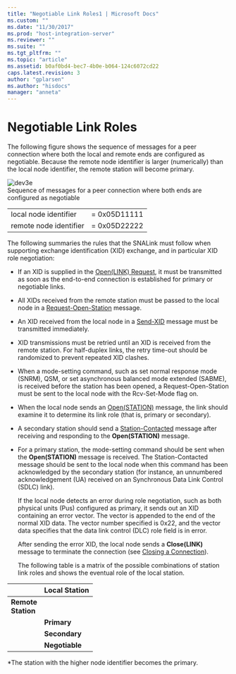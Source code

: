 ```yaml
---
title: "Negotiable Link Roles1 | Microsoft Docs"
ms.custom: ""
ms.date: "11/30/2017"
ms.prod: "host-integration-server"
ms.reviewer: ""
ms.suite: ""
ms.tgt_pltfrm: ""
ms.topic: "article"
ms.assetid: b0af0bd4-bec7-4b0e-b064-124c6072cd22
caps.latest.revision: 3
author: "gplarsen"
ms.author: "hisdocs"
manager: "anneta"
---
```

# Negotiable Link Roles
The following figure shows the sequence of messages for a peer connection where both the local and remote ends are configured as negotiable. Because the remote node identifier is larger (numerically) than the local node identifier, the remote station will become primary.  
  
 ![](../core/media/dev3e.gif "dev3e")  
Sequence of messages for a peer connection where both ends are configured as negotiable  
  
|||  
|-|-|  
|local node identifier|= 0x05D11111|  
|remote node identifier|= 0x05D22222|  
  
 The following summaries the rules that the SNALink must follow when supporting exchange identification (XID) exchange, and in particular XID role negotiation:  
  
- If an XID is supplied in the [Open(LINK) Request](./open-link-request1.md), it must be transmitted as soon as the end-to-end connection is established for primary or negotiable links.  
  
- All XIDs received from the remote station must be passed to the local node in a [Request-Open-Station](./request-open-station2.md) message.  
  
- An XID received from the local node in a [Send-XID](./send-xid1.md) message must be transmitted immediately.  
  
- XID transmissions must be retried until an XID is received from the remote station. For half-duplex links, the retry time-out should be randomized to prevent repeated XID clashes.  
  
- When a mode-setting command, such as set normal response mode (SNRM), QSM, or set asynchronous balanced mode extended (SABME), is received before the station has been opened, a Request-Open-Station must be sent to the local node with the Rcv-Set-Mode flag on.  
  
- When the local node sends an [Open(STATION)](./open-station-1.md) message, the link should examine it to determine its link role (that is, primary or secondary).  
  
- A secondary station should send a [Station-Contacted](./station-contacted1.md) message after receiving and responding to the **Open(STATION)** message.  
  
- For a primary station, the mode-setting command should be sent when the **Open(STATION)** message is received. The Station-Contacted message should be sent to the local node when this command has been acknowledged by the secondary station (for instance, an unnumbered acknowledgement (UA) received on an Synchronous Data Link Control (SDLC) link).  
  
  If the local node detects an error during role negotiation, such as both physical units (Pus) configured as primary, it sends out an XID containing an error vector. The vector is appended to the end of the normal XID data. The vector number specified is 0x22, and the vector data specifies that the data link control (DLC) role field is in error.  
  
  After sending the error XID, the local node sends a **Close(LINK)** message to terminate the connection (see [Closing a Connection](../core/closing-a-connection-snadis-1.md)).  
  
  The following table is a matrix of the possible combinations of station link roles and shows the eventual role of the local station.  
  
|                              | Local Station  |
|------------------------------|----------------|
| **Remote** <br />**Station** |                |
|                              |  **Primary**   |
|                              | **Secondary**  |
|                              | **Negotiable** |
  
 *The station with the higher node identifier becomes the primary.